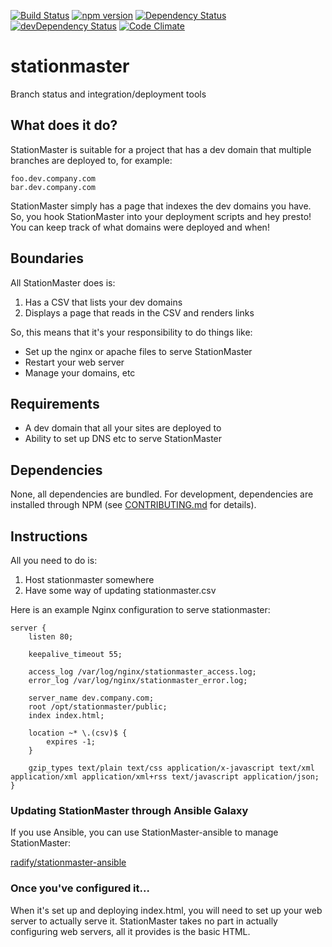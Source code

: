 [![Build Status](https://travis-ci.org/radify/stationmaster.svg)](https://travis-ci.org/radify/stationmaster)
[![npm version](https://badge.fury.io/js/stationmaster.svg)](https://www.npmjs.com/package/stationmaster)
[![Dependency Status](https://david-dm.org/radify/stationmaster.svg)](https://david-dm.org/radify/stationmaster)
[![devDependency Status](https://david-dm.org/radify/stationmaster/dev-status.svg)](https://david-dm.org/radify/stationmaster#info=devDependencies)
[![Code Climate](https://codeclimate.com/github/radify/stationmaster/badges/gpa.svg)](https://codeclimate.com/github/radify/stationmaster)

stationmaster
=============

Branch status and integration/deployment tools

## What does it do?

StationMaster is suitable for a project that has a dev domain that multiple branches are deployed to, for example:

    foo.dev.company.com
    bar.dev.company.com

StationMaster simply has a page that indexes the dev domains you have. So, you hook StationMaster into your deployment scripts and hey presto! You can keep track of what domains were deployed and when!

## Boundaries

All StationMaster does is:

1. Has a CSV that lists your dev domains
1. Displays a page that reads in the CSV and renders links

So, this means that it's your responsibility to do things like:

* Set up the nginx or apache files to serve StationMaster
* Restart your web server
* Manage your domains, etc

## Requirements

* A dev domain that all your sites are deployed to
* Ability to set up DNS etc to serve StationMaster

## Dependencies

None, all dependencies are bundled. For development, dependencies are installed through NPM (see [CONTRIBUTING.md](CONTRIBUTING.md) for details).

## Instructions

All you need to do is:

1. Host stationmaster somewhere
2. Have some way of updating stationmaster.csv

Here is an example Nginx configuration to serve stationmaster:

```nginx
server {
    listen 80;

    keepalive_timeout 55;

    access_log /var/log/nginx/stationmaster_access.log;
    error_log /var/log/nginx/stationmaster_error.log;

    server_name dev.company.com;
    root /opt/stationmaster/public;
    index index.html;

    location ~* \.(csv)$ {
        expires -1;
    }

    gzip_types text/plain text/css application/x-javascript text/xml application/xml application/xml+rss text/javascript application/json;
}
```

### Updating StationMaster through Ansible Galaxy

If you use Ansible, you can use StationMaster-ansible to manage StationMaster:

[radify/stationmaster-ansible](https://github.com/radify/stationmaster-ansible)

### Once you've configured it...

When it's set up and deploying index.html, you will need to set up your web server to actually serve it. StationMaster takes no part in actually configuring web servers, all it provides is the basic HTML.
